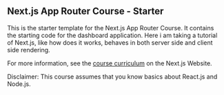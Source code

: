 ## Next.js App Router Course - Starter

This is the starter template for the Next.js App Router Course. It contains the starting code for the dashboard application. Here i am taking a tutorial of Next.js, like how does it works, behaves in both server side and client side rendering.

For more information, see the [course curriculum](https://nextjs.org/learn) on the Next.js Website.

Disclaimer: This course assumes that you know basics about React.js and Node.js.
